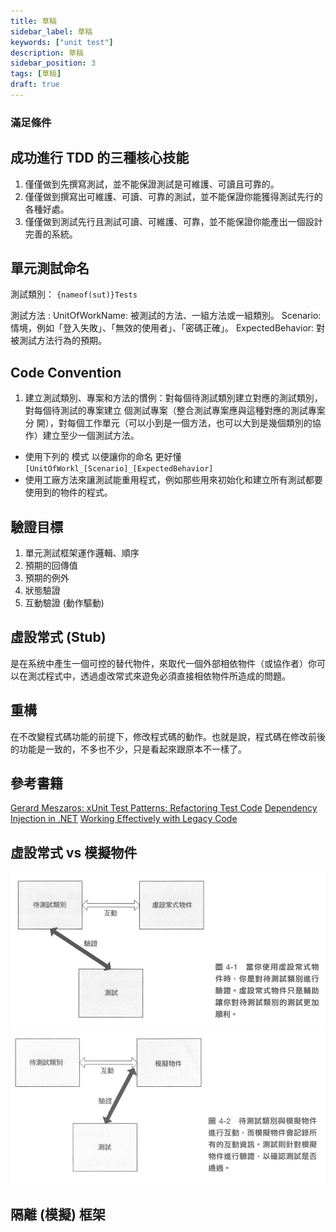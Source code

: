 ```yaml
---
title: 草稿
sidebar_label: 草稿
keywords: ["unit test"]
description: 草稿
sidebar_position: 3
tags: [草稿]
draft: true
---
```


### 滿足條件



## 成功進行 TDD 的三種核心技能
1. 僅僅做到先撰寫測試，並不能保證測試是可維護、可讀且可靠的。
2. 僅僅做到撰寫出可維護、可讀、可靠的測試，並不能保證你能獲得測試先行的各種好處。
3. 僅僅做到測試先行且測試可讀、可維護、可靠，並不能保證你能產出一個設計完善的系統。




## 單元測試命名

測試類別：
`{nameof(sut)}Tests`

測試方法 :
UnitOfWorkName: 被測試的方法、一組方法或一組類別。
Scenario: 情境，例如「登入失敗」、「無效的使用者」、「密碼正確」。
ExpectedBehavior: 對被測試方法行為的預期。

## Code Convention
1. 建立測試類別、專案和方法的慣例：對每個待測試類別建立對應的測試類別，對每個待測試的專案建立 個測試專案（整合測試專案應與這種對應的測試專案分
開），對每個工作單元（可以小到是一個方法，也可以大到是幾個類別的協作）建立至少一個測試方法。
- 使用下列的 模式 以便讓你的命名 更好懂
`[UnitOfWorkl_[Scenario]_[ExpectedBehavior]`
- 使用工廠方法來讓測試能重用程式，例如那些用來初始化和建立所有測試都要使用到的物件的程式。

## 驗證目標

1. 單元測試框架運作邏輯、順序
2. 預期的回傳值
3. 預期的例外
4. 狀態驗證
5. 互動驗證 (動作驅動)


## 虛設常式 (Stub)

是在系统中產生一個可控的替代物件，來取代一個外部相依物件（或協作者）你可以在測忒程式中，透過虛改常式來遊免必須直接相依物件所造成的問題。

## 重構
在不改變程式碼功能的前提下，修改程式碼的動作。也就是說，程式碼在修改前後的功能是一致的，不多也不少，只是看起來跟原本不一樣了。


## 參考書籍

[Gerard Meszaros: xUnit Test Patterns: Refactoring Test Code](https://www.amazon.com/xUnit-Test-Patterns-Refactoring-Code/dp/0131495054)
[Dependency Injection in .NET](https://www.manning.com/books/dependency-injection-in-dot-net)
[Working Effectively with Legacy Code](https://www.tenlong.com.tw/products/9789864344000?list_name=srh)


## 虛設常式 vs 模擬物件
![](img/2024-02-17-14-33-15.png)
![](img/2024-02-17-14-33-50.png)

## 隔離 (模擬) 框架

